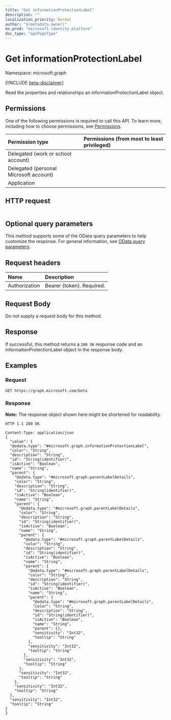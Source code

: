 ```yaml
---
title: "Get informationProtectionLabel"
description: ""
localization_priority: Normal
author: "$(metadata.owner)"
ms.prod: "microsoft-identity-platform"
doc_type: "apiPageType"
---
```


# Get informationProtectionLabel

Namespace: microsoft.graph

[!INCLUDE [beta-disclaimer](../../includes/beta-disclaimer.md)]

Read the properties and relationships an informationProtectionLabel object.

## Permissions

One of the following permissions is required to call this API. To learn more, including how to choose permissions, see [Permissions](/graph/permissions-reference).

| Permission type                        | Permissions (from most to least privileged) |
| :------------------------------------- | :------------------------------------------ |
| Delegated (work or school account)     |                                             |
| Delegated (personal Microsoft account) |                                             |
| Application                            |                                             |

## HTTP request

<!-- {
  "blockType": "ignored"
}
-->

```http

```

## Optional query parameters

This method supports some of the OData query parameters to help customize the response. For general information, see [OData query parameters](/graph/query-parameters).

## Request headers

| Name          | Description               |
| :------------ | :------------------------ |
| Authorization | Bearer {token}. Required. |

## Request Body

<!-- Actions and Functions -->

<!-- CRUD Methods -->

Do not supply a request body for this method.

## Response

If successful, this method returns a `200 OK` response code and an informationProtectionLabel object in the response body.

## Examples

### Request

<!-- {
  "blockType": "request",
  "name": "get_informationprotectionlabel"
}
-->

```http
GET https://graph.microsoft.com/beta

```

### Response

**Note:** The response object shown here might be shortened for readability.

<!-- {
  "blockType": "response",
  "truncated": true,
  "@odata.type": "microsoft.informationProtection.informationProtectionLabel"
}
-->

```http
HTTP 1.1 200 OK

Content-Type: application/json
{
  "value": {
  "@odata.type": "#microsoft.graph.informationProtectionLabel",
  "color": "String",
  "description": "String",
  "id": "String(identifier)",
  "isActive": "Boolean",
  "name": "String",
  "parent": {
    "@odata.type": "#microsoft.graph.parentLabelDetails",
    "color": "String",
    "description": "String",
    "id": "String(identifier)",
    "isActive": "Boolean",
    "name": "String",
    "parent": {
      "@odata.type": "#microsoft.graph.parentLabelDetails",
      "color": "String",
      "description": "String",
      "id": "String(identifier)",
      "isActive": "Boolean",
      "name": "String",
      "parent": {
        "@odata.type": "#microsoft.graph.parentLabelDetails",
        "color": "String",
        "description": "String",
        "id": "String(identifier)",
        "isActive": "Boolean",
        "name": "String",
        "parent": {
          "@odata.type": "#microsoft.graph.parentLabelDetails",
          "color": "String",
          "description": "String",
          "id": "String(identifier)",
          "isActive": "Boolean",
          "name": "String",
          "parent": {
            "@odata.type": "#microsoft.graph.parentLabelDetails",
            "color": "String",
            "description": "String",
            "id": "String(identifier)",
            "isActive": "Boolean",
            "name": "String",
            "parent": {},
            "sensitivity": "Int32",
            "tooltip": "String"
          },
          "sensitivity": "Int32",
          "tooltip": "String"
        },
        "sensitivity": "Int32",
        "tooltip": "String"
      },
      "sensitivity": "Int32",
      "tooltip": "String"
    },
    "sensitivity": "Int32",
    "tooltip": "String"
  },
  "sensitivity": "Int32",
  "tooltip": "String"
}
}

```
